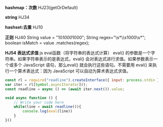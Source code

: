 **hashmap：次数**
HJ23(getOrDefault)

**string**
HJ34

**hashset:去重**
HJ10

**正则**
HJ40
String value = "10*1000*1000";
String regex="\\s*\\*\\s*1000\\s*";
boolean isMatch = value .matches(regex);

**HJ54 表达式求值**
js eval函数（将字符串的表达式计算）
eval() 的参数是一个字符串。如果字符串表示的是表达式，eval() 会对表达式进行求值。如果参数表示一个或多个 JavaScript 语句，那么eval() 就会执行这些语句。不需要用 eval() 来执行一个算术表达式：因为 JavaScript 可以自动为算术表达式求值。
```js
const rl = require("readline").createInterface({ input: process.stdin });
var iter = rl[Symbol.asyncIterator]();
const readline = async () => (await iter.next()).value;

void async function () {
    // Write your code here
    while(line = await readline()){
        console.log(eval(line))
    }
}()
```